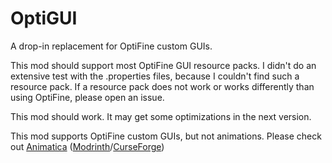 # OptiGUI

A drop-in replacement for OptiFine custom GUIs.

This mod should support most OptiFine GUI resource packs. I didn't do an extensive test with the .properties files, because I couldn't find such a resource pack.
If a resource pack does not work or works differently than using OptiFine, please open an issue.

This mod should work. It may get some optimizations in the next version.

This mod supports OptiFine custom GUIs, but not animations.
Please check out [Animatica](https://github.com/FoundationGames/Animatica)
([Modrinth](https://modrinth.com/mod/animatica)/[CurseForge](https://www.curseforge.com/minecraft/mc-mods/animatica))
